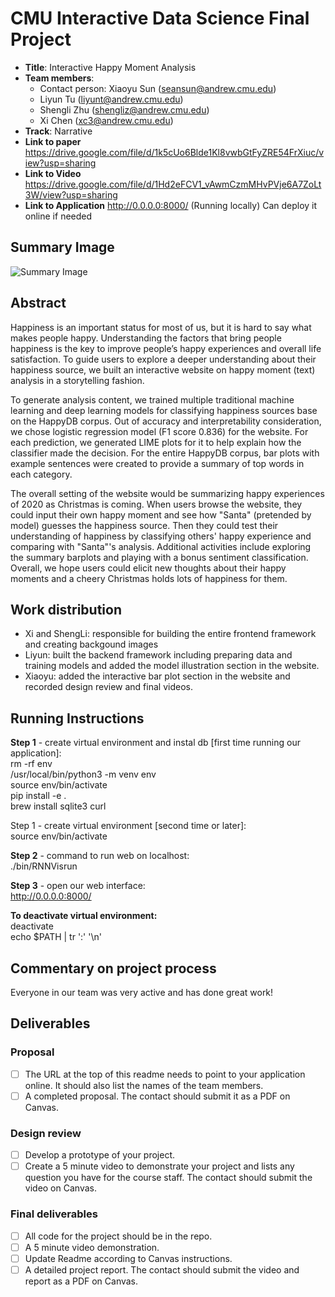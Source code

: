 # CMU Interactive Data Science Final Project
* **Title**: Interactive Happy Moment Analysis
* **Team members**:
  * Contact person: Xiaoyu Sun (seansun@andrew.cmu.edu)
  * Liyun Tu (liyunt@andrew.cmu.edu)
  * Shengli Zhu (shengliz@andrew.cmu.edu)
  * Xi Chen (xc3@andrew.cmu.edu)
* **Track**: Narrative 
* **Link to paper**
https://drive.google.com/file/d/1k5cUo6Blde1Kl8vwbGtFyZRE54FrXiuc/view?usp=sharing
* **Link to Video**
https://drive.google.com/file/d/1Hd2eFCV1_vAwmCzmMHvPVje6A7ZoLt3W/view?usp=sharing
* **Link to Application**
http://0.0.0.0:8000/ (Running locally)
Can deploy it online if needed

## Summary Image
![Summary Image](https://www.linkpicture.com/q/Screen-Shot-2020-12-10-at-9.06.31-PM.png)

## Abstract
Happiness is an important status for most of us, but it is hard to say what makes people happy. Understanding the factors that bring people happiness is the key to improve people’s happy experiences and overall life satisfaction. To guide users to explore a deeper understanding about their happiness source, we built an interactive website on happy moment (text) analysis in a storytelling fashion.
 
To generate analysis content, we trained multiple traditional machine learning and deep learning models for classifying happiness sources base on the HappyDB corpus. Out of accuracy and interpretability consideration, we chose logistic regression model (F1 score 0.836) for the website. For each prediction, we generated LIME plots for it to help explain how the classifier made the decision. For the entire HappyDB corpus, bar plots with example sentences were created to provide a summary of top words in each category.
 
The overall setting of the website would be summarizing happy experiences of 2020 as Christmas is coming. When users browse the website, they could input their own happy moment and see how "Santa" (pretended by model) guesses the happiness source. Then they could test their understanding of happiness by classifying others' happy experience and comparing with "Santa"'s analysis. Additional activities include exploring the summary barplots and playing with a bonus sentiment classification. Overall, we hope users could elicit new thoughts about their happy moments and a cheery Christmas holds lots of happiness for them.

## Work distribution

- Xi and ShengLi: responsible for building the entire frontend framework and creating backgound images 
- Liyun: built the backend framework including preparing data and training models and added the model illustration section in the website.
- Xiaoyu: added the interactive bar plot section in the website and recorded design review and final videos. 

## Running Instructions
**Step 1** - create virtual environment and instal db [first time running our application]:       
rm -rf env          
/usr/local/bin/python3 -m venv env         
source env/bin/activate        
pip install -e .           
brew install sqlite3 curl          

Step 1 - create virtual environment [second time or later]:             
source env/bin/activate        

**Step 2** - command to run web on localhost:       
./bin/RNNVisrun   

**Step 3** - open our web interface:        
http://0.0.0.0:8000/    

**To deactivate virtual environment:**       
deactivate           
echo $PATH | tr ':' '\n'   

## Commentary on project process
Everyone in our team was very active and has done great work! 

## Deliverables

### Proposal

- [ ] The URL at the top of this readme needs to point to your application online. It should also list the names of the team members.
- [ ] A completed proposal. The contact should submit it as a PDF on Canvas.

### Design review

- [ ] Develop a prototype of your project.
- [ ] Create a 5 minute video to demonstrate your project and lists any question you have for the course staff. The contact should submit the video on Canvas.

### Final deliverables

- [ ] All code for the project should be in the repo.
- [ ] A 5 minute video demonstration.
- [ ] Update Readme according to Canvas instructions.
- [ ] A detailed project report. The contact should submit the video and report as a PDF on Canvas.
